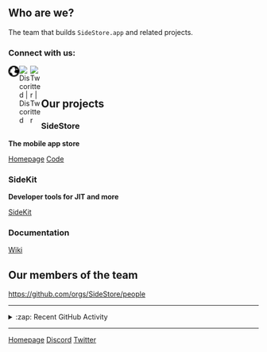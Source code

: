 <!-- 
Docs: How to use GitHub README and actions to auto-generate embedded content.
https://github.com/anuraghazra/github-readme-stats
https://www.youtube.com/watch?v=n6d4KHSKqGk
https://github.com/rahuldkjain/github-profile-readme-generator
 -->

## Who are we?

The team that builds `SideStore.app` and related projects.

### Connect with us:

<!--
[![Website](https://img.shields.io/website?label=sidestore.io&style=for-the-badge&url=https://sidestore.io)](https://sidestore.io)
[![Twitter Follow](https://img.shields.io/twitter/follow/sidestore_io?color=1DA1F2&logo=twitter&style=for-the-badge)](https://twitter.com/intent/follow?original_referer=https%3A%2F%2Fgithub.com%2Fsidestore&screen_name=sidestore)
[![GitHub Followers](https://img.shields.io/github/followers/sidestore?style=for-the-badge)]()
[![GitHub Sponsors](https://img.shields.io/github/sponsors/sidestore?style=for-the-badge
)]() 
-->

[<img align="left" alt="sidestore.io" width="22px" src="https://raw.githubusercontent.com/iconic/open-iconic/master/svg/globe.svg" />][website]
[<img align="left" alt="Discord | Discord" width="22px" src="https://cdn.jsdelivr.net/npm/simple-icons@v3/icons/discord.svg" />][discord]
[<img align="left" alt="Twitter | Twitter" width="22px" src="https://cdn.jsdelivr.net/npm/simple-icons@v3/icons/twitter.svg" />][twitter]

<br />
<br />

## Our projects

### SideStore

__The mobile app store__

[Homepage][website]
[Code][git.sidestore]

### SideKit

__Developer tools for JIT and more__

[SideKit][git.sidekit]

### Documentation

[Wiki][wiki]

## Our members of the team

https://github.com/orgs/SideStore/people

---

<details>
  <summary>:zap: Recent GitHub Activity</summary>

<!--START_SECTION:activity-->
1. 💪 Opened PR [#24](https://github.com/SideStore/apple-private-apis/pull/24) in [SideStore/apple-private-apis](https://github.com/SideStore/apple-private-apis)
2. 💪 Opened PR [#69](https://github.com/SideStore/SideStore-Docs/pull/69) in [SideStore/SideStore-Docs](https://github.com/SideStore/SideStore-Docs)
3. 💪 Opened PR [#68](https://github.com/SideStore/SideStore-Docs/pull/68) in [SideStore/SideStore-Docs](https://github.com/SideStore/SideStore-Docs)
4. 🎉 Merged PR [#67](https://github.com/SideStore/SideStore-Docs/pull/67) in [SideStore/SideStore-Docs](https://github.com/SideStore/SideStore-Docs)
5. 💪 Opened PR [#67](https://github.com/SideStore/SideStore-Docs/pull/67) in [SideStore/SideStore-Docs](https://github.com/SideStore/SideStore-Docs)
6. 🎉 Merged PR [#66](https://github.com/SideStore/SideStore-Docs/pull/66) in [SideStore/SideStore-Docs](https://github.com/SideStore/SideStore-Docs)
7. 💪 Opened PR [#66](https://github.com/SideStore/SideStore-Docs/pull/66) in [SideStore/SideStore-Docs](https://github.com/SideStore/SideStore-Docs)
8. 🗣 Commented on [#978](https://github.com/SideStore/SideStore/issues/978) in [SideStore/SideStore](https://github.com/SideStore/SideStore)
9. ❗️ Opened issue [#12](https://github.com/SideStore/StosVPN/issues/12) in [SideStore/StosVPN](https://github.com/SideStore/StosVPN)
10. 🗣 Commented on [#978](https://github.com/SideStore/SideStore/issues/978) in [SideStore/SideStore](https://github.com/SideStore/SideStore)
11. 🗣 Commented on [#978](https://github.com/SideStore/SideStore/issues/978) in [SideStore/SideStore](https://github.com/SideStore/SideStore)
12. 🗣 Commented on [#978](https://github.com/SideStore/SideStore/issues/978) in [SideStore/SideStore](https://github.com/SideStore/SideStore)
13. 🗣 Commented on [#65](https://github.com/SideStore/SideStore/issues/65) in [SideStore/SideStore](https://github.com/SideStore/SideStore)
14. ❗️ Opened issue [#979](https://github.com/SideStore/SideStore/issues/979) in [SideStore/SideStore](https://github.com/SideStore/SideStore)
15. 🗣 Commented on [#978](https://github.com/SideStore/SideStore/issues/978) in [SideStore/SideStore](https://github.com/SideStore/SideStore)
16. ❗️ Opened issue [#978](https://github.com/SideStore/SideStore/issues/978) in [SideStore/SideStore](https://github.com/SideStore/SideStore)
17. 🗣 Commented on [#977](https://github.com/SideStore/SideStore/issues/977) in [SideStore/SideStore](https://github.com/SideStore/SideStore)
18. ❗️ Closed issue [#977](https://github.com/SideStore/SideStore/issues/977) in [SideStore/SideStore](https://github.com/SideStore/SideStore)
19. 🎉 Merged PR [#65](https://github.com/SideStore/SideStore-Docs/pull/65) in [SideStore/SideStore-Docs](https://github.com/SideStore/SideStore-Docs)
20. 🗣 Commented on [#65](https://github.com/SideStore/SideStore-Docs/issues/65) in [SideStore/SideStore-Docs](https://github.com/SideStore/SideStore-Docs)
<!--END_SECTION:activity-->

</details>

---

[Homepage][patreon] [Discord][discord] [Twitter][twitter]

<!--
- [Patreon][patreon]
- [OpenCollective][opencollective]
- [YouTube][youtube]
-->

[website]: https://sidestore.io
[wiki]: https://wiki.sidestore.io
[twitter]: https://twitter.com/sidestore_io
[discord]: https://discord.gg/sidestore-949183273383395328
[youtube]: https://youtube.com/TODO
[patreon]: https://www.patreon.com/SideStore
[opencollective]: https://opencollective.com/TODO
[git.sidestore]: https://github.com/SideStore/SideStore/
[git.sidekit]: https://github.com/SideStore/SideKit

